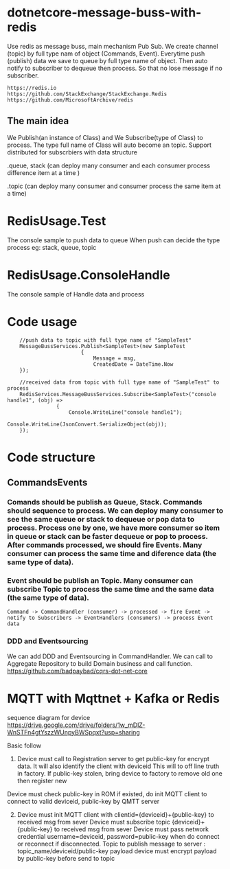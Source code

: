 # dotnetcore-message-buss-with-redis
Use redis as message buss, main mechanism Pub Sub. We create channel (topic) by full type nam of object (Commands, Event). Everytime push (publish) data we save to queue by full type name of object. Then auto notify to subscriber to dequeue then process. So that no lose message if no subscriber. 

    https://redis.io
    https://github.com/StackExchange/StackExchange.Redis
    https://github.com/MicrosoftArchive/redis

## The main idea
We Publish(an instance of Class) and We Subscribe(type of Class) to process. The type full name of Class will auto become an topic. Support distributed for subscrbiers with data structure

.queue, stack (can deploy many consumer and each consumer process difference item at a time )

.topic (can deploy many consumer and consumer process the same item at a time)

# RedisUsage.Test
The console sample to push data to queue
When push can decide the type process eg: stack, queue, topic

# RedisUsage.ConsoleHandle
The console sample of Handle data and process

# Code usage

        //push data to topic with full type name of "SampleTest"
        MessageBussServices.Publish<SampleTest>(new SampleTest
                            {
                                Message = msg,
                                CreatedDate = DateTime.Now
        });
  
        //received data from topic with full type name of "SampleTest" to process
        RedisServices.MessageBussServices.Subscribe<SampleTest>("console handle1", (obj) =>
                    {
                        Console.WriteLine("console handle1");
                        Console.WriteLine(JsonConvert.SerializeObject(obj));
        });

# Code structure

## CommandsEvents
### Comands should be publish as Queue, Stack. Commands should sequence to process. We can deploy many consumer to see the same queue or stack to dequeue or pop data to process. Process one by one, we have more consumer so item in queue or stack can be faster dequeue or pop to process. After commands processed, we should fire Events. Many consumer can process the same time and diference data (the same type of data).
### Event should be publish an Topic. Many consumer can subscribe Topic to process the same time and the same data (the same type of data).

    Command -> CommandHandler (consumer) -> processed -> fire Event -> notify to Subscribers -> EventHandlers (consumers) -> process Event data
    
### DDD and Eventsourcing 
We can add DDD and Eventsourcing in CommandHandler. We can call to Aggregate Repository to build Domain business and call function.
    https://github.com/badpaybad/cqrs-dot-net-core
	
# MQTT with Mqttnet + Kafka or Redis

sequence diagram for device https://drive.google.com/drive/folders/1w_mDlZ-WnSTFn4gtYszzWUnpyBWSpqxt?usp=sharing

Basic follow
1. Device must call to Registration server to get public-key for encrypt data. It will also identify the client with deviceid
This will to off line truth in factory.
If public-key stolen, bring device to factory to remove old one then register new

Device must check public-key in ROM if existed, do init MQTT client to connect to valid deviceid, public-key by QMTT server

2. Device must init MQTT client with clientid={deviceid}+{public-key} to received msg from sever
Device must subscribe topic {deviceid}+{public-key} to received msg from sever
Device must pass network credential username=deviceid, password=public-key when do connect or reconnect if disconnected.
Topic to publish message to server : topic_name/deviceid/public-key
payload device must encrypt payload by public-key before send to topic
